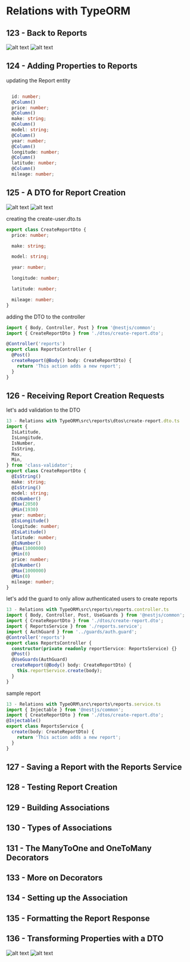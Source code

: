 # Relations with TypeORM

## 123 - Back to Reports 
![alt text](./Assets/images/set-02/95.png)
![alt text](./Assets/images/set-02/96.png)
## 124 - Adding Properties to Reports
updating the Report entity
```ts

  id: number;
  @Column()
  price: number;
  @Column()
  make: string;
  @Column()
  model: string;
  @Column()
  year: number;
  @Column()
  longitude: number;
  @Column()
  latitude: number;
  @Column()
  mileage: number;
```
## 125 - A DTO for Report Creation
![alt text](./Assets/images/set-02/97.png)
![alt text](./Assets/images/set-02/98.png)

creating the create-user.dto.ts
```ts
export class CreateReportDto {
  price: number;

  make: string;

  model: string;

  year: number;

  longitude: number;

  latitude: number;

  mileage: number;
}

```

adding the DTO to the controller
```ts
import { Body, Controller, Post } from '@nestjs/common';
import { CreateReportDto } from './dtos/create-report.dto';

@Controller('reports')
export class ReportsController {
  @Post()
  createReport(@Body() body: CreateReportDto) {
    return 'This action adds a new report';
  }
}

```
## 126 - Receiving Report Creation Requests
let's add validation to the DTO
```ts
13 - Relations with TypeORM\src\reports\dtos\create-report.dto.ts
import {
  IsLatitude,
  IsLongitude,
  IsNumber,
  IsString,
  Max,
  Min,
} from 'class-validator';
export class CreateReportDto {
  @IsString()
  make: string;
  @IsString()
  model: string;
  @IsNumber()
  @Max(2050)
  @Min(1930)
  year: number;
  @IsLongitude()
  longitude: number;
  @IsLatitude()
  latitude: number;
  @IsNumber()
  @Max(1000000)
  @Min(0)
  price: number;
  @IsNumber()
  @Max(1000000)
  @Min(0)
  mileage: number;
}
```
let's add the guard to only allow authenticated users to create reports
```ts
13 - Relations with TypeORM\src\reports\reports.controller.ts
import { Body, Controller, Post, UseGuards } from '@nestjs/common';
import { CreateReportDto } from './dtos/create-report.dto';
import { ReportsService } from './reports.service';
import { AuthGuard } from '../guards/auth.guard';
@Controller('reports')
export class ReportsController {
  constructor(private readonly reportService: ReportsService) {}
  @Post()
  @UseGuards(AuthGuard)
  createReport(@Body() body: CreateReportDto) {
    this.reportService.create(body);
  }
}
```

sample report 
```ts
13 - Relations with TypeORM\src\reports\reports.service.ts
import { Injectable } from '@nestjs/common';
import { CreateReportDto } from './dtos/create-report.dto';
@Injectable()
export class ReportsService {
  create(body: CreateReportDto) {
    return 'This action adds a new report';
  }
}
```

## 127 - Saving a Report with the Reports Service
## 128 - Testing Report Creation
## 129 - Building Associations
## 130 - Types of Associations
## 131 - The ManyToOne and OneToMany Decorators
## 133 - More on Decorators
## 134 - Setting up the Association
## 135 - Formatting the Report Response
## 136 - Transforming Properties with a DTO

![alt text](./Assets/images/set-02/99.png)
![alt text](./Assets/images/set-02/100.png)